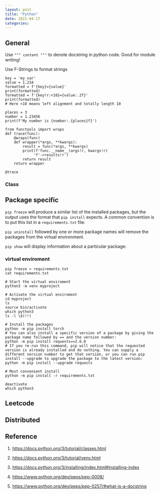 ```yaml
---
layout: post
title: "Python"
date: 2021-04-17
categories:
---
```


## General

Use `""" content """` to denote docstring in python code. Good for module writing!

Use F-Strings to format strings

    key = 'my_var'
    value = 1.234
    formatted = f'{key}={value}'
    print(formatted)
    formatted = f'{key!r:<10}={value:.2f}'
    print(formatted)
    # Here <10 means left alignment and totally length 10

    places = 3
    number = 1.23456
    print(f'My number is {number:.{places}f}')

    from functools import wraps
    def trace(func):
        @wraps(func)
        def wrapper(*args, **kwargs):
            result = func(*args, **kwargs)
            print(f'func.__name__(args!r, kwargs!r)
                 'f'->results!r')
            return result
        return wrapper

    @trace

### Class

## Package specific

`pip freeze` will produce a similar list of the installed packages, but the output uses the format that `pip install` expects. A common convention is to put this list in a `requirements.txt` file:

`pip uninstall` followed by one or more package names will remove the packages from the virtual environment.

`pip show` will display information about a particular package:

### virtual enviroment

`pip freeze > requirements.txt`<br>
`cat requirements.txt`

    # Start the virtual enviroment
    python3 -m venv myproject

    # Activate the virtual enviroment
    cd myproject
    ls
    source bin/activate
    which python3
    ls -l \$(!!)

    # Install the packages
    python -m pip install torch
    # You can also install a specific version of a package by giving the package name followed by == and the version number:
    python -m pip install requests==2.6.0
    # If you re-run this command, pip will notice that the requested version is already installed and do nothing. You can supply a different version number to get that version, or you can run pip install --upgrade to upgrade the package to the latest version:
    python -m pip install --upgrade requests

    # Most convenient install
    python -m pip install -r requirements.txt

    deactivate
    which python3

## Leetcode

## Distributed

## Reference

1. https://docs.python.org/3/tutorial/classes.html

2. https://docs.python.org/3/tutorial/venv.html

3. https://docs.python.org/3/installing/index.html#installing-index

4. https://www.python.org/dev/peps/pep-0008/

5. https://www.python.org/dev/peps/pep-0257/#what-is-a-docstring
